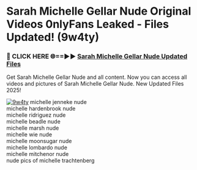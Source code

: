 # Sarah Michelle Gellar Nude Original Videos 0nlyFans Leaked - Files Updated! (9w4ty)

<h3>🔴 CLICK HERE 🌐==►► <a href="https://tinyurl.com/4mcuefdz" rel="nofollow">Sarah Michelle Gellar Nude Updated Files</a></h3>

Get Sarah Michelle Gellar Nude and all content. Now you can access all videos and pictures of Sarah Michelle Gellar Nude. New Updated Files 2025!

[![9w4ty](https://i.imgur.com/StAQSOY.gif)](https://tinyurl.com/4mcuefdz)
michelle jenneke nude<br>
michelle hardenbrook nude<br>
michelle ridriguez nude<br>
michelle beadle nude<br>
michelle marsh nude<br>
michelle wie nude<br>
michelle moonsugar nude<br>
michelle lombardo nude<br>
michelle mitchenor nude<br>
nude pics of michelle trachtenberg